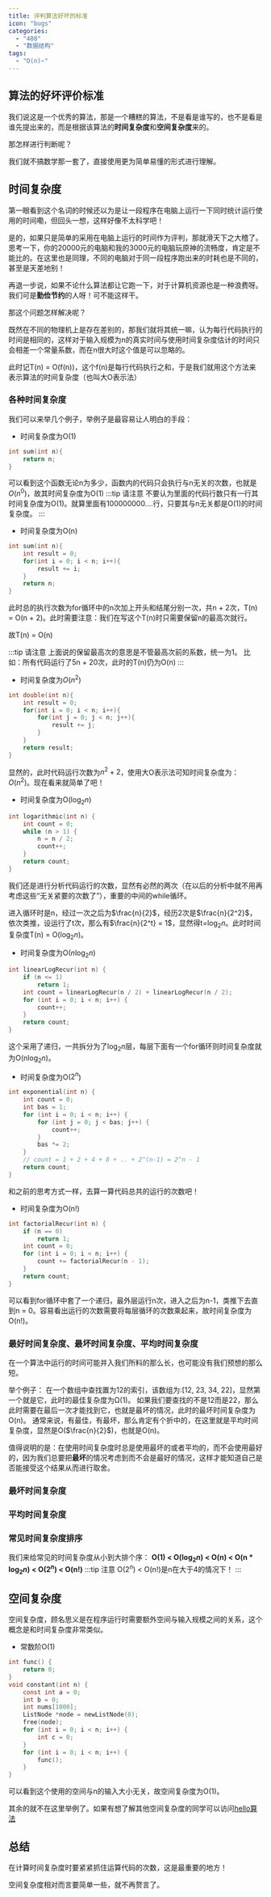 ```yaml
---
title: 评判算法好坏的标准
icon: "bugs"
categories:
  - "408"
  - "数据结构"
tags:
  - "O(n)~"
---
```

## 算法的好坏评价标准
我们说这是一个优秀的算法，那是一个糟糕的算法，不是看是谁写的，也不是看是谁先提出来的，而是根据该算法的**时间复杂度**和**空间复杂度**来的。

那怎样进行判断呢？

我们就不搞数学那一套了，直接使用更为简单易懂的形式进行理解。

## 时间复杂度
第一眼看到这个名词的时候还以为是让一段程序在电脑上运行一下同时统计运行使用的时间嘞，但回头一想，这样好像不太科学吧！

是的，如果只是简单的采用在电脑上运行的时间作为评判，那就滑天下之大稽了。思考一下，你的20000元的电脑和我的3000元的电脑玩原神的流畅度，肯定是不能比的。在这里也是同理，不同的电脑对于同一段程序跑出来的时耗也是不同的，甚至是天差地别！

再退一步说，如果不论什么算法都让它跑一下，对于计算机资源也是一种浪费呀。我们可是**勤俭节约**的人呀！可不能这样干。

那这个问题怎样解决呢？

既然在不同的物理机上是存在差别的，那我们就将其统一嘛，认为每行代码执行的时间是相同的，这样对于输入规模为n的真实时间与使用时间复杂度估计的时间只会相差一个常量系数，而在n很大时这个值是可以忽略的。

此时记T(n) = O(f(n))，这个f(n)是每行代码执行之和，于是我们就用这个方法来表示算法的时间复杂度（也叫大O表示法）
### 各种时间复杂度
我们可以来举几个例子，举例子是最容易让人明白的手段：
- 时间复杂度为O(1) 
```c
int sum(int n){
    return n;
}
```
可以看到这个函数无论n为多少，函数内的代码只会执行与n无关的次数，也就是$O(n^0)$，故其时间复杂度为O(1)
:::tip 请注意
不要认为里面的代码行数只有一行其时间复杂度为O(1)。就算里面有100000000....行，只要其与n无关都是O(1)的时间复杂度。
:::
- 时间复杂度为O(n)
```c
int sum(int n){
    int result = 0;
    for(int i = 0; i < n; i++){
        result += i;
    }
    return n;
}
```
此时总的执行次数为for循环中的n次加上开头和结尾分别一次，共n + 2次，T(n) = O(n + 2)。此时需要注意：我们在写这个T(n)时只需要保留n的最高次就行。

故T(n) = O(n)

:::tip 请注意
上面说的保留最高次的意思是不管最高次前的系数，统一为1。
比如：所有代码运行了5n + 20次，此时的T(n)仍为O(n)
:::
- 时间复杂度为$O(n^2)$
```c
int double(int n){
    int result = 0;
    for(int i = 0; i < n; i++){
        for(int j = 0; j < n; j++){
            result += j;
        }
    }
    return result;
} 
```
显然的，此时代码运行次数为$n ^ 2 + 2$，使用大O表示法可知时间复杂度为：$O(n^2)$。现在看来就简单了吧！
- 时间复杂度为O($\log_2 n$)
```c
int logarithmic(int n) {
    int count = 0;
    while (n > 1) {
        n = n / 2;
        count++;
    }
    return count;
} 
```
我们还是进行分析代码运行的次数，显然有必然的两次（在以后的分析中就不用再考虑这些“无关紧要的次数了”），重要的中间的while循环。

进入循环时是n，经过一次之后为$\frac{n}{2}$，经历2次是$\frac{n}{2^2}$，依次类推，设运行了t次，那么有$\frac{n}{2^t} = 1$，显然得t=$\log_2 n$。此时时间复杂度T(n) = O($\log_2 n$)。

- 时间复杂度为O($n \log_2 n$)
```c
int linearLogRecur(int n) {
    if (n <= 1)
        return 1;
    int count = linearLogRecur(n / 2) + linearLogRecur(n / 2);
    for (int i = 0; i < n; i++) {
        count++;
    }
    return count;
} 
```
这个采用了递归，一共拆分为了$\log_2 n$层，每层下面有一个for循环则时间复杂度就为O(n$\log_2 n$)。
- 时间复杂度为O($2^n$)
```c
int exponential(int n) {
    int count = 0;
    int bas = 1;
    for (int i = 0; i < n; i++) {
        for (int j = 0; j < bas; j++) {
            count++;
        }
        bas *= 2;
    }
    // count = 1 + 2 + 4 + 8 + .. + 2^(n-1) = 2^n - 1
    return count;
} 
```
和之前的思考方式一样，去算一算代码总共的运行的次数吧！
- 时间复杂度为O(n!)
```c
int factorialRecur(int n) {
    if (n == 0)
        return 1;
    int count = 0;
    for (int i = 0; i < n; i++) {
        count += factorialRecur(n - 1);
    }
    return count;
} 
```
可以看到for循环中套了一个递归，最外层运行n次，进入之后为n-1，类推下去直到n = 0。容易看出运行的次数需要将每层循环的次数乘起来，故时间复杂度为O(n!)。
### 最好时间复杂度、最坏时间复杂度、平均时间复杂度
在一个算法中运行的时间可能并入我们所料的那么长，也可能没有我们预想的那么短。

举个例子：
在一个数组中查找置为12的索引，该数组为:[12, 23, 34, 22]，显然第一个就是它，此时的最佳复杂度为Ω(1)。
如果我们要查找的不是12而是22，那么此时需要在最后一次才能找到它，也就是最坏的情况，此时的最坏时间复杂度为O(n)。
通常来说，有最佳，有最坏，那么肯定有个折中的，在这里就是平均时间复杂度，显然是O($\frac{n}{2}$)，也就是O(n)。

值得说明的是：在使用时间复杂度时总是使用最坏的或者平均的，而不会使用最好的，因为我们总要把**最坏**的情况考虑到而不会是最好的情况，这样才能知道自己是否能接受这个结果从而进行取舍。
### 最坏时间复杂度

### 平均时间复杂度

### 常见时间复杂度排序
我们来给常见的时间复杂度从小到大排个序：
**O(1) < O($\log_2 n$) < O(n) < O(n * $\log_2 n$) < O($2^n$) < O(n!)** 
:::tip 注意
O($2^n$) < O(n!)是n在大于4的情况下！
:::
## 空间复杂度
空间复杂度，顾名思义是在程序运行时需要额外空间与输入规模之间的关系，这个概念是和时间复杂度非常类似。

- 常数阶O(1)
```c
int func() {
    return 0;
}
void constant(int n) {
    const int a = 0;
    int b = 0;
    int nums[1000];
    ListNode *node = newListNode(0);
    free(node);
    for (int i = 0; i < n; i++) {
        int c = 0;
    }
    for (int i = 0; i < n; i++) {
        func();
    }
} 
```
可以看到这个使用的空间与n的输入大小无关，故空间复杂度为O(1)。

其余的就不在这里举例了。如果有想了解其他空间复杂度的同学可以访问[hello算法](https://www.hello-algo.com/chapter_computational_complexity/space_complexity/#3-on2)

## 总结
在计算时间复杂度时要紧紧抓住运算代码的次数，这是最重要的地方！

空间复杂度相对而言要简单一些，就不再赘言了。


